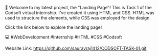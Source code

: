 🚀 Welcome to  my latest project, the "Landing Page"! 
This is Task 1 of the Codsoft virtual internship. I've created it using HTML and CSS. HTML was used to structure the elements, while CSS was employed for the design.

Click the link below to explore the landing page!

💻 #WebDevelopment #Internship #HTML #CSS #Codsoft

Website Link: https://github.com/sauravraj1412/CODSOFT-TASK-01.git
